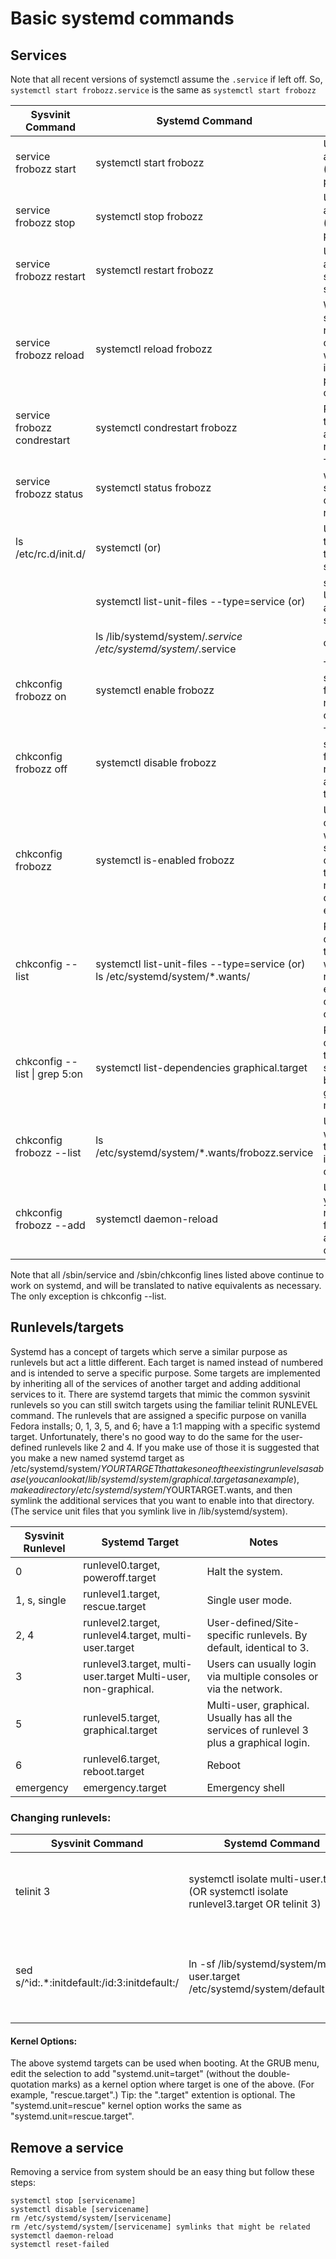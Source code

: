 # Basic systemd commands

## Services
Note that all recent versions of systemctl assume the `.service` if left off. So, `systemctl start frobozz.service` is the same as `systemctl start frobozz`

| Sysvinit Command             | Systemd Command                                | Notes                                           |
| ---------------------------- | ---------------------------------------------- | ----------------------------------------------- |
| service frobozz start        | systemctl start frobozz                        | Used to start a service (not reboot persistent) |
| service frobozz stop         | systemctl stop frobozz                         | Used to stop a service (not reboot persistent)  |
| service frobozz restart      | systemctl restart frobozz                      | Used to stop and then start a service           |
| service frobozz reload       | systemctl reload frobozz                       | When supported, reloads the config file without interrupting pending operations. |
| service frobozz condrestart  | systemctl condrestart frobozz                  | Restarts if the service is already running.     |
| service frobozz status       | systemctl status frobozz                       | Tells whether a service is currently running.   |
| ls /etc/rc.d/init.d/         | systemctl (or)                                 | Used to list the services that can be started or|
|                              | systemctl list-unit-files --type=service (or)  | stopped Used to list all the services and    |
|                              | ls /lib/systemd/system/*.service /etc/systemd/system/*.service  | other units                 |
| chkconfig frobozz on         | systemctl enable frobozz                       | Turn the service on, for start at next boot, or other trigger.|
| chkconfig frobozz off        | systemctl disable frobozz                      | Turn the service off for the next reboot, or any other trigger.|
| chkconfig frobozz            | systemctl is-enabled frobozz                   | Used to check whether a service is configured to start or not in the current environment.|
| chkconfig --list             | systemctl list-unit-files --type=service (or) ls /etc/systemd/system/*.wants/ | Print a table of services that lists which runlevels each is configured on or off |
| chkconfig --list \| grep 5:on | systemctl list-dependencies graphical.target   | Print a table of services that will be started when booting into graphical mode |
| chkconfig frobozz --list     | ls /etc/systemd/system/*.wants/frobozz.service | Used to list what levels this service is configured on or off |
| chkconfig frobozz --add      | systemctl daemon-reload                        | Used when you create a new service file or modify any configuration |

Note that all /sbin/service and /sbin/chkconfig lines listed above continue to work on systemd, and will be translated to native equivalents as necessary. The only exception is chkconfig --list.


## Runlevels/targets
Systemd has a concept of targets which serve a similar purpose as runlevels but act a little different. Each target is named instead of numbered and is intended to serve a specific purpose. Some targets are implemented by inheriting all of the services of another target and adding additional services to it. There are systemd targets that mimic the common sysvinit runlevels so you can still switch targets using the familiar telinit RUNLEVEL command. The runlevels that are assigned a specific purpose on vanilla Fedora installs; 0, 1, 3, 5, and 6; have a 1:1 mapping with a specific systemd target. Unfortunately, there's no good way to do the same for the user-defined runlevels like 2 and 4. If you make use of those it is suggested that you make a new named systemd target as /etc/systemd/system/$YOURTARGET that takes one of the existing runlevels as a base (you can look at /lib/systemd/system/graphical.target as an example), make a directory /etc/systemd/system/$YOURTARGET.wants, and then symlink the additional services that you want to enable into that directory. (The service unit files that you symlink live in /lib/systemd/system).

| Sysvinit Runlevel   | Systemd Target                                                 | Notes                                                                                     |
|---------------------|----------------------------------------------------------------|-------------------------------------------------------------------------------------------|
| 0                   | runlevel0.target, poweroff.target                              | Halt the system.                                                                          |
| 1, s, single        | runlevel1.target, rescue.target                                | Single user mode.                                                                         |
| 2, 4                | runlevel2.target, runlevel4.target, multi-user.target          | User-defined/Site-specific runlevels. By default, identical to 3.                         |
| 3                   | runlevel3.target, multi-user.target	Multi-user, non-graphical. | Users can usually login via multiple consoles or via the network.                         |
| 5                   | runlevel5.target, graphical.target                             | Multi-user, graphical. Usually has all the services of runlevel 3 plus a graphical login. |
| 6                   | runlevel6.target, reboot.target                                | Reboot                                                                                    |
| emergency           | emergency.target                                               | Emergency shell                                                                           |

### Changing runlevels:
| Sysvinit Command                             | Systemd Command                                                                          | Notes                                          |
|----------------------------------------------|------------------------------------------------------------------------------------------|------------------------------------------------|
| telinit 3                                    | systemctl isolate multi-user.target (OR systemctl isolate runlevel3.target OR telinit 3) | Change to multi-user run level.                |
| sed s/^id:.*:initdefault:/id:3:initdefault:/ | ln -sf /lib/systemd/system/multi-user.target /etc/systemd/system/default.target          | Set to use multi-user runlevel on next reboot. |

#### Kernel Options:
The above systemd targets can be used when booting. At the GRUB menu, edit the selection to add "systemd.unit=target" (without the double-quotation marks) as a kernel option where target is one of the above. (For example, "rescue.target".)
Tip: the ".target" extention is optional. The "systemd.unit=rescue" kernel option works the same as "systemd.unit=rescue.target".



## Remove a service
Removing a service from system should be an easy thing but follow these steps:
```
systemctl stop [servicename]
systemctl disable [servicename]
rm /etc/systemd/system/[servicename]
rm /etc/systemd/system/[servicename] symlinks that might be related
systemctl daemon-reload
systemctl reset-failed
```
